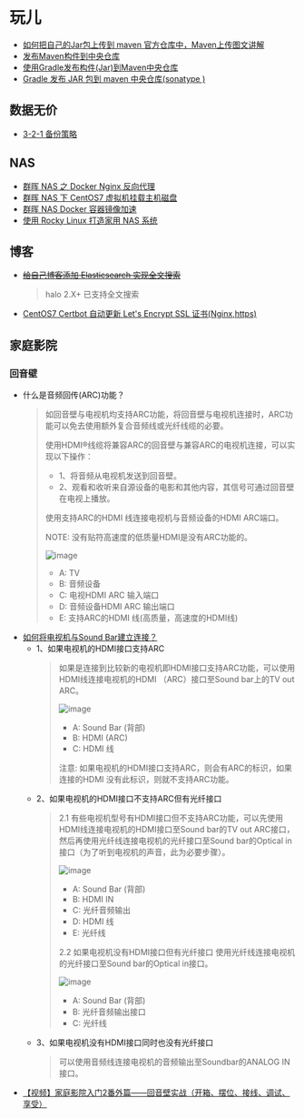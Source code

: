 # 玩儿

* [如何把自己的Jar包上传到 maven 官方仓库中，Maven上传图文讲解](https://www.sojson.com/blog/250.html)
* [发布Maven构件到中央仓库](https://www.xncoding.com/2018/01/27/tool/maven-central.html)
* [使用Gradle发布构件(Jar)到Maven中央仓库](https://segmentfault.com/a/1190000018026290)
* [Gradle 发布 JAR 包到 maven 中央仓库(sonatype )](https://blog.csdn.net/mr_zhuqiang/article/details/84564256)

## 数据无价
* [3-2-1 备份策略](https://www.backblaze.com/blog/the-3-2-1-backup-strategy/)

## NAS 
* [群晖 NAS 之 Docker Nginx 反向代理](https://halo.sherlocky.com/archives/nas-docker-nginx)
* [群晖 NAS 下 CentOS7 虚拟机挂载主机磁盘](https://halo.sherlocky.com/archives/qun-hui-nas-xu-ni-ji-gua-zai-zhu-ji-ci-pan)
* [群晖 NAS Docker 容器镜像加速](https://halo.sherlocky.com/archives/qun-hui-nas-docker-rong-qi-jing-xiang-jia-su)
* [使用 Rocky Linux 打造家用 NAS 系统](https://rockylinux.cn/notes/strong-shi-yong-rocky-linux-da-zao-jia-yong-nas-xi-tong.html)

## 博客
* [~~给自己博客添加 Elasticsearch 实现全文搜索~~](https://halo.sherlocky.com/archives/docker-es)
  > halo 2.X+ 已支持全文搜索
* [CentOS7 Certbot 自动更新 Let's Encrypt SSL 证书(Nginx,https)](https://halo.sherlocky.com/archives/centos7-certbot-nginx-ssl)

## 家庭影院

### 回音壁
* 什么是音频回传(ARC)功能？
  > 如回音壁与电视机均支持ARC功能，将回音壁与电视机连接时，ARC功能可以免去使用额外复合音频线或光纤线缆的必要。
  >
  > 使用HDMI®线缆将兼容ARC的回音壁与兼容ARC的电视机连接，可以实现以下操作：
  > 
  > - 1、将音频从电视机发送到回音壁。
  > - 2、观看和收听来自源设备的电影和其他内容，其信号可通过回音壁在电视上播放。 
  > 
  > 使用支持ARC的HDMI 线连接电视机与音频设备的HDMI ARC端口。
  > 
  > NOTE: 没有贴符高速度的低质量HDMI是没有ARC功能的。
  > 
  > ![image](https://github.com/sherlocky/learning/assets/8652013/bc6be903-abb1-4934-8ace-3cb10e6adf99)
  > 
  > - A: TV
  > - B: 音频设备
  > - C: 电视HDMI ARC 输入端口
  > - D: 音频设备HDMI ARC 输出端口
  > - E: 支持ARC的HDMI 线(高质量，高速度的HDMI线)
* [如何将电视机与Sound Bar建立连接？](https://www.sony.com/zh-cn/electronics/support/sound-bars-home-theater-systems-sound-bars-surround-speakers/ht-a5000/articles/00014997)
  - 1、如果电视机的HDMI接口支持ARC
    > 如果是连接到比较新的电视机即HDMI接口支持ARC功能，可以使用HDMI线连接电视机的HDMI （ARC）接口至Sound bar上的TV out ARC。
    >
    > ![image](https://github.com/sherlocky/learning/assets/8652013/2a17638d-5ebc-47f0-b0c8-ce171e2f3048)
    > 
    > - A: Sound Bar (背部)
    > - B: HDMI  (ARC)
    > - C: HDMI 线
    > 
    > 注意: 如果电视机的HDMI接口支持ARC，则会有ARC的标识，如果连接的HDMI 没有此标识，则就不支持ARC功能。
  - 2、如果电视机的HDMI接口不支持ARC但有光纤接口
    > 2.1 有些电视机型号有HDMI接口但不支持ARC功能，可以先使用HDMI线连接电视机的HDMI接口至Sound bar的TV out ARC接口，然后再使用光纤线连接电视机的光纤接口至Sound bar的Optical in接口（为了听到电视机的声音，此为必要步骤）。
    >
    > ![image](https://github.com/sherlocky/learning/assets/8652013/1d334db2-5c7a-45b7-9245-bdf7f9de6065)
    > 
    > - A: Sound Bar (背部)
    > - B: HDMI IN
    > - C: 光纤音频输出
    > - D: HDMI 线
    > - E: 光纤线
    > 
    > 2.2 如果电视机没有HDMI接口但有光纤接口 使用光纤线连接电视机的光纤接口至Sound bar的Optical in接口。
    >
    > ![image](https://github.com/sherlocky/learning/assets/8652013/29623985-54de-4148-b22f-bb4d321585e8)
    > 
    > - A: Sound Bar (背部)
    > - B: 光纤音频输出接口
    > - C: 光纤线
  - 3、如果电视机没有HDMI接口同时也没有光纤接口
    > 可以使用音频线连接电视机的音频输出至Soundbar的ANALOG IN 接口。
* [【视频】家庭影院入门2番外篇——回音壁实战（开箱、摆位、接线、调试、享受）](https://www.bilibili.com/video/BV1PG4y1f7hC/?p=4)
